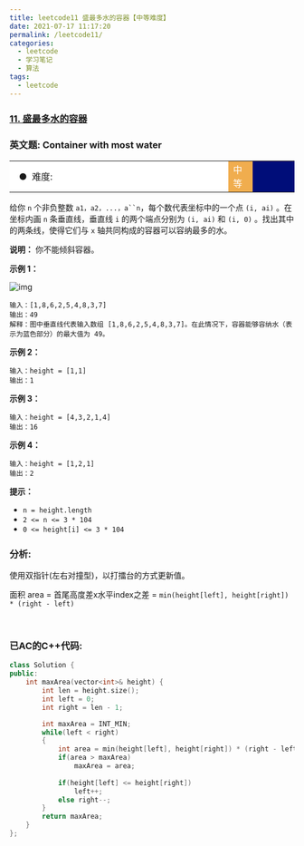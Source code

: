 ```yaml
---
title: leetcode11 盛最多水的容器【中等难度】
date: 2021-07-17 11:17:20
permalink: /leetcode11/
categories:
  - leetcode
  - 学习笔记
  - 算法  
tags:
  - leetcode
---
```


### [11. 盛最多水的容器](https://leetcode-cn.com/problems/container-with-most-water/)

### 英文题: Container with most water

<table>    <tr>     <td bgcolor=white>&nbsp; ● &nbsp;难度: </td>    <td bgcolor=#F0AD4E width=8.5%><font color=white>中等</font></td> <td bgcolor=white　width=79%></td>  </tr></table>



给你 `n` 个非负整数 `a1，a2，...，a``n`，每个数代表坐标中的一个点 `(i, ai)` 。在坐标内画 `n` 条垂直线，垂直线 `i` 的两个端点分别为 `(i, ai)` 和 `(i, 0)` 。找出其中的两条线，使得它们与 `x` 轴共同构成的容器可以容纳最多的水。

**说明：** 你不能倾斜容器。

 

**示例 1：**

![img](https://aliyun-lc-upload.oss-cn-hangzhou.aliyuncs.com/aliyun-lc-upload/uploads/2018/07/25/question_11.jpg)

```
输入：[1,8,6,2,5,4,8,3,7]
输出：49 
解释：图中垂直线代表输入数组 [1,8,6,2,5,4,8,3,7]。在此情况下，容器能够容纳水（表示为蓝色部分）的最大值为 49。
```

**示例 2：**

```
输入：height = [1,1]
输出：1
```

**示例 3：**

```
输入：height = [4,3,2,1,4]
输出：16
```

**示例 4：**

```
输入：height = [1,2,1]
输出：2
```

 

**提示：**

- `n = height.length`
- `2 <= n <= 3 * 104`
- `0 <= height[i] <= 3 * 104`



### 分析:

使用双指针(左右对撞型)，以打擂台的方式更新值。

面积 area =  首尾高度差x水平index之差 = `min(height[left], height[right]) * (right - left)`

<br/>

### 已AC的C++代码:

```cpp
class Solution {
public:
    int maxArea(vector<int>& height) {
        int len = height.size();
        int left = 0;
        int right = len - 1;

        int maxArea = INT_MIN;        
        while(left < right)
        {
            int area = min(height[left], height[right]) * (right - left);
            if(area > maxArea)
                maxArea = area;
            
            if(height[left] <= height[right])
                left++;
            else right--;
        }
        return maxArea;
    }
};
```



















